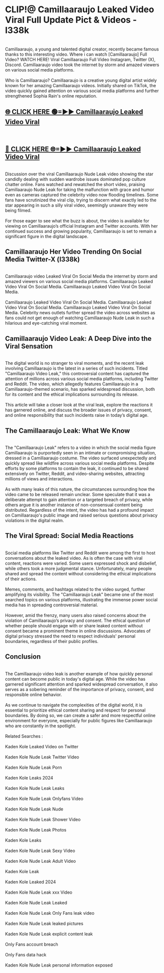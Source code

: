 # CLIP!@ Camillaaraujo Leaked Video Viral Full Update Pict & Videos - l338k
<br>
Camillaaraujo, a young and talented digital creator, recently became famous thanks to this interesting video. Where i can watch [Camillaaraujo] Full Video? WATCH HERE! Viral Camillaaraujo Full Video Instagram, Twitter (X), Discord. Camillaaraujo video took the internet by storm and amazed viewers on various social media platforms.
<br><br>
Who is Camillaaraujo? Camillaaraujo is a creative young digital artist widely known for her amazing Camillaaraujo videos. Initially shared on TikTok, the video quickly gained attention on various social media platforms and further strengthened Sophia Rain's online reputation.
<br>
<h2><a href="https://bestclip.site?title=Camillaaraujo">🌐 CLICK HERE 🟢=►► Camillaaraujo Leaked Video Viral</a></h2>
<br>
<h2><a href="https://bestclip.site?title=Camillaaraujo">🔴 CLICK HERE 🌐=►► Camillaaraujo Leaked Video Viral</a></h2>
<br>
Discussion over the viral Camillaaraujo Nude Leak video showing the star candidly dealing with sudden wardrobe issues dominated pop culture chatter online. Fans watched and rewatched the short video, praising Camillaaraujo Nude Leak for taking the malfunction with grace and humor even as cameras captured the celebrity video now flooding timelines. Some fans have scrutinized the viral clip, trying to discern what exactly led to the star appearing in such a silly viral video, seemingly unaware they were being filmed.
<br><br>
For those eager to see what the buzz is about, the video is available for viewing on Camillaaraujo’s official Instagram and Twitter accounts. With her continued success and growing popularity, Camillaaraujo is set to remain a significant figure in the digital landscape.
<br>
<h2>Camillaaraujo Her Video Trending On Social Media Twitter-X (l338k)</h2>
<br>
Camillaaraujo video Leaked Viral On Social Media the internet by storm and amazed viewers on various social media platforms. Camillaaraujo Leaked Video Viral On Social Media. Camillaaraujo Leaked Video Viral On Social Media.
<br><br>
Camillaaraujo Leaked Video Viral On Social Media. Camillaaraujo Leaked Video Viral On Social Media. Camillaaraujo Leaked Video Viral On Social Media. Celebrity news outlets further spread the video across websites as fans could not get enough of watching Camillaaraujo Nude Leak in such a hilarious and eye-catching viral moment.
<br>
<h2>Camillaaraujo Video Leak: A Deep Dive into the Viral Sensation</h2>
<br>
The digital world is no stranger to viral moments, and the recent leak involving Camillaaraujo is the latest in a series of such incidents. Titled "Camillaaraujo Video Leak," this controversial content has captured the attention of millions across various social media platforms, including Twitter and Reddit. The video, which allegedly features Camillaaraujo in a Camillaaraujo-themed scenario, has sparked widespread discussion, both for its content and the ethical implications surrounding its release.
<br><br>
This article will take a closer look at the viral leak, explore the reactions it has garnered online, and discuss the broader issues of privacy, consent, and online responsibility that such incidents raise in today’s digital age.
<br>
<h2>The Camillaaraujo Leak: What We Know</h2>
<br>
The "Camillaaraujo Leak" refers to a video in which the social media figure Camillaaraujo is purportedly seen in an intimate or compromising situation, dressed in a Camillaaraujo costume. The video surfaced unexpectedly and quickly spread like wildfire across various social media platforms. Despite efforts by some platforms to contain the leak, it continued to be shared extensively on Twitter, Reddit, and video-sharing websites, attracting millions of views and interactions.
<br><br>
As with many leaks of this nature, the circumstances surrounding how the video came to be released remain unclear. Some speculate that it was a deliberate attempt to gain attention or a targeted breach of privacy, while others argue it is another instance of non-consensual content being distributed. Regardless of the intent, the video has had a profound impact on Camillaaraujo's public image and raised serious questions about privacy violations in the digital realm.
<br>
<h2>The Viral Spread: Social Media Reactions</h2>
<br>
Social media platforms like Twitter and Reddit were among the first to host conversations about the leaked video. As is often the case with viral content, reactions were varied. Some users expressed shock and disbelief, while others took a more judgmental stance. Unfortunately, many people shared and spread the content without considering the ethical implications of their actions.
<br><br>
Memes, comments, and hashtags related to the video surged, further amplifying its visibility. The "Camillaaraujo Leak" became one of the most searched topics on various platforms, illustrating the immense power social media has in spreading controversial material.
<br><br>
However, amid the frenzy, many users also raised concerns about the violation of Camillaaraujo’s privacy and consent. The ethical question of whether people should engage with or share leaked content without consent became a prominent theme in online discussions. Advocates of digital privacy stressed the need to respect individuals' personal boundaries, regardless of their public profiles.
<br>
<h2>Conclusion</h2>
<br>
The Camillaaraujo video leak is another example of how quickly personal content can become public in today's digital age. While the video has garnered significant attention and sparked widespread conversation, it also serves as a sobering reminder of the importance of privacy, consent, and responsible online behavior.
<br><br>
As we continue to navigate the complexities of the digital world, it is essential to prioritize ethical content sharing and respect for personal boundaries. By doing so, we can create a safer and more respectful online environment for everyone, especially for public figures like Camillaaraujo who are constantly in the spotlight.
<br><br>
Related Searches :
<br><br>
Kaden Kole Leaked Video on Twitter
<br><br>
Kaden Kole Nude Leak Twitter Video
<br><br>
Kaden Kole Nude Leak Porn
<br><br>
Kaden Kole Leaks 2024
<br><br>
Kaden Kole Nude Leak Leaks
<br><br>
Kaden Kole Nude Leak Onlyfans Video
<br><br>
Kaden Kole Nude Leak Nude
<br><br>
Kaden Kole Nude Leak Shower Video
<br><br>
Kaden Kole Nude Leak Photos
<br><br>
Kaden Kole Leaks
<br><br>
Kaden Kole Nude Leak Sexy Video
<br><br>
Kaden Kole Nude Leak Adult Video
<br><br>
Kaden Kole Leak
<br><br>
Kaden Kole Leaked 2024
<br><br>
Kaden Kole Nude Leak xxx Video
<br><br>
Kaden Kole Nude Leak Leaked
<br><br>
Kaden Kole Nude Leak Only Fans leak video
<br><br>
Kaden Kole Nude Leak leaked pictures
<br><br>
Kaden Kole Nude Leak explicit content leak
<br><br>
Only Fans account breach
<br><br>
Only Fans data hack
<br><br>
Kaden Kole Nude Leak personal information exposed
